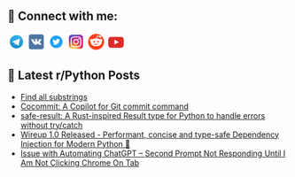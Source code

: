 ## 🔎 Connect with me:
[<img src="https://github.com/bullbesh/bullbesh/blob/main/images/Telegram.png" width="32" height="32" />](https://t.me/bullbesh)
[<img src="https://github.com/bullbesh/bullbesh/blob/main/images/VK.png" width="32" height="32" />](https://vk.com/bullbesh)
[<img src="https://github.com/bullbesh/bullbesh/blob/main/images/Twitter.png" width="32" height="32" />](https://twitter.com/bullbesh1)
[<img src="https://github.com/bullbesh/bullbesh/blob/main/images/Instagram.png" width="32" height="32" />](https://www.instagram.com/bullbesh)
[<img src="https://github.com/bullbesh/bullbesh/blob/main/images/Reddit.png" width="32" height="32" />](https://www.reddit.com/user/bullbesh)
[<img src="https://github.com/bullbesh/bullbesh/blob/main/images/YouTube.png" width="32" height="32" />](https://www.youtube.com/channel/UCtfjRs6uzgq5mfm8S06WTcg)

## 📕 Latest r/Python Posts
<!-- BLOG-POST-LIST:START -->
- [Find all substrings](https://www.reddit.com/r/Python/comments/1jiur3r/find_all_substrings/)
- [Cocommit: A Copilot for Git commit command](https://www.reddit.com/r/Python/comments/1jiplpp/cocommit_a_copilot_for_git_commit_command/)
- [safe-result: A Rust-inspired Result type for Python to handle errors without try/catch](https://www.reddit.com/r/Python/comments/1jimiz0/saferesult_a_rustinspired_result_type_for_python/)
- [Wireup 1.0 Released - Performant, concise and type-safe Dependency Injection for Modern Python 🚀](https://www.reddit.com/r/Python/comments/1jimec9/wireup_10_released_performant_concise_and/)
- [Issue with Automating ChatGPT – Second Prompt Not Responding Until I Am Not Clicking Chrome On Tab](https://www.reddit.com/r/Python/comments/1jilmvc/issue_with_automating_chatgpt_second_prompt_not/)
<!-- BLOG-POST-LIST:END -->
